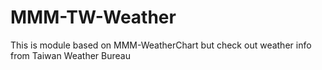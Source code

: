 # MMM-TW-Weather
This is module based on MMM-WeatherChart but check out weather info from Taiwan Weather Bureau

